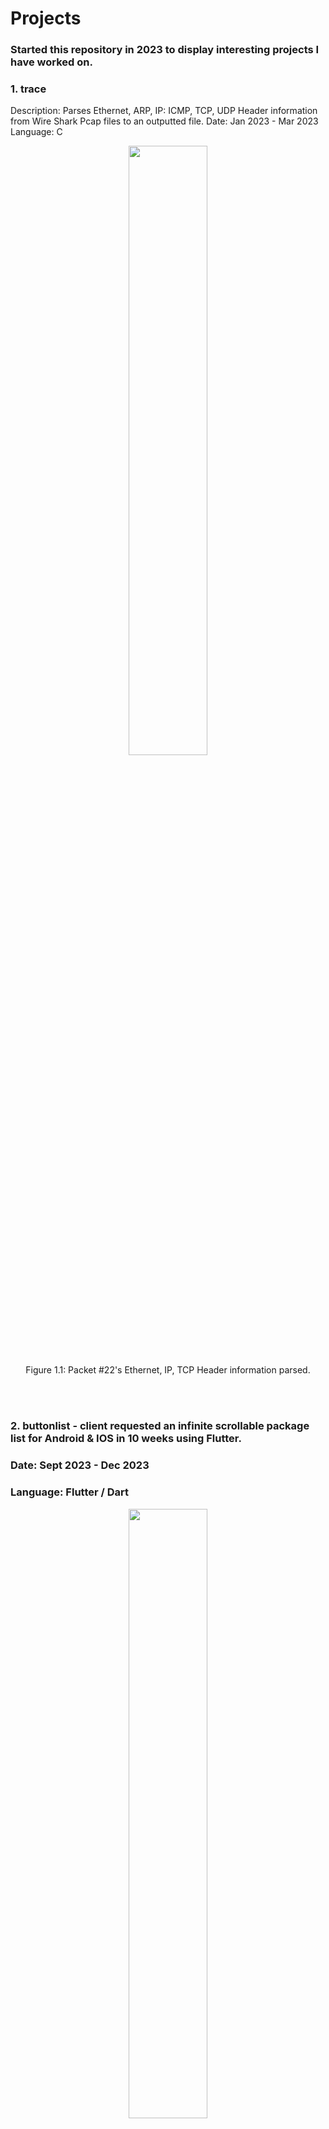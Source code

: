 # Projects
### Started this repository in 2023 to display interesting projects I have worked on.

### 1. trace
<p>
Description: Parses Ethernet, ARP, IP: ICMP, TCP, UDP Header information from Wire Shark Pcap files to an outputted file.
Date: Jan 2023 - Mar 2023
Language: C
</p>

<p align = "center">
<img src = "https://github.com/darylng154/Projects/blob/main/README_files/trace-1.png?raw=true" width=50% height=50%>
  <br>
Figure 1.1: Packet #22's Ethernet, IP, TCP Header information parsed.
  <br>
  <br>
</p>
<br>

### 2. buttonlist -  client requested an infinite scrollable package list for Android & IOS in 10 weeks using Flutter.
###    Date: Sept 2023 - Dec 2023
###    Language: Flutter / Dart
<p align = "center">
<img src = "https://github.com/darylng154/Projects/blob/main/README_files/buttonlist_classes.png?raw=true" width=50% height=50%>
  <br>
Figure 1.1: List of key features of buttonlist
  <br>
  <br>
<img src = "https://github.com/darylng154/Projects/blob/main//README_files/buttonlist_features.png?raw=true" width=50% height=50%>
  <br>
Figure 1.2: List of classes used in buttonlist
  <br>
  <br>
</p>
<br>

### 3. cache_sim - Cache Simulator: Models 7 different cache configs and prints: # of hits & hit rate & etc.
###    Date: Jan 2022 - Mar 2022
###    Language: Java
<p align = "center">
<img src = "https://github.com/darylng154/Projects/blob/main/README_files/cache_sim-1.png?raw=true" width=50% height=50%>
  <br>
Figure 2.1: Terminal Output of Cache Simulator (1)
  <br>
  <br>
<img src = "https://github.com/darylng154/Projects/blob/main//README_files/cache_sim-2.png?raw=true" width=50% height=50%>
  <br>
Figure 2.2: Terminal Output of Cache Simulator (2)
  <br>
  <br>
</p>

<br>

### 4. mips_emu_pipeline - MIPS Emulator with Pipelines. Runs basic MIPS assembly program while passing instr to pipelines.
###    Date: Jan 2022 - Mar 2022
###    Language: Java
<p align = "center">
<img src = "https://github.com/darylng154/Projects/blob/main/README_files/mips_emu_pipeline-1.png?raw=true" width=50% height=50%>
  <br>
Figure 3.1: Terminal Output of MIPS Emulator with Pipelines (1)
  <br>
  <br>
<img src = "https://github.com/darylng154/Projects/blob/main//README_files/mips_emu_pipeline-2.png?raw=true" width=50% height=50%>
  <br>
Figure 3.2: Terminal Output of MIPS Emulator with Pipelines (2)
  <br>
  <br>
<img src = "https://github.com/darylng154/Projects/blob/main/README_files/mips_emu_pipeline-3.png?raw=true" width=50% height=50%>
  <br>
Figure 3.3: Terminal Output of MIPS Emulator with Pipelines (3)
  <br>
  <br>
</p>

<br>

### 5. mips_emu (Jan 2022 - Mar 2022) - MIPS Emulator. Runs basic MIPS assembly program.
###    Date: Jan 2022 - Mar 2022
###    Language: Java
<p align = "center">
<img src = "https://github.com/darylng154/Projects/blob/main/README_files/mips_emu-1.png?raw=true" width=50% height=50%>
  <br>
Figure 4.1: Terminal Output of MIPS Emulator (1)
  <br>
  <br>
<img src = "https://github.com/darylng154/Projects/blob/main//README_files/mips_emu-2.png?raw=true" width=50% height=50%>
  <br>
Figure 4.2: Terminal Output of MIPS Emulator (2)
  <br>
  <br>
<img src = "https://github.com/darylng154/Projects/blob/main/README_files/mips_emu-3.png?raw=true" width=50% height=50%>
  <br>
Figure 4.3: Terminal Output of MIPS Emulator (3)
  <br>
  <br>
</p>

<br>

### 6. assembly_parser (Jan 2022 - Mar 2022) - Translates / Parses Assembly Program to Machine Code (Binary).
###    Date: Jan 2022 - Mar 2022
###    Language: Java
<p align = "center">
<img src = "https://github.com/darylng154/Projects/blob/main/README_files/assembly_parser-1.png?raw=true" width=50% height=50%>
  <br>
Figure 5: Output File after Assembly Code is parsed into Machine Code.
  <br>
  <br>
</p>

<br>
